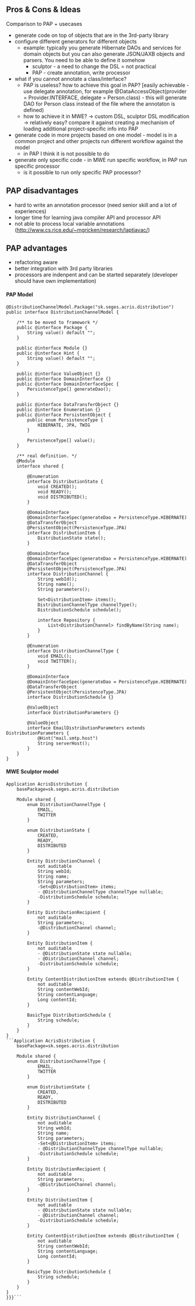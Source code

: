 ## Pros & Cons & Ideas ##

Comparison to PAP + usecases

  * generate code on top of objects that are in the 3rd-party library
  * configure different generators for different objects
    * example: typically you generate Hibernate DAOs and services for domain objects but you can also generate JSON/JAXB objects and parsers. You need to be able to define it somehow
      * sculptor - a need to change the DSL = not practical
      * PAP - create annotation, write processor
  * what if you cannot annotate a class/interface?
    * PAP is useless? how to achieve this goal in PAP? [easily achievable - use delegate annotation, for example @DataAccessObject(provider = Provider.INTERFACE, delegate = Person.class) - this will generate DAO for Person class instead of the file where the annotaton is defined)
    * how to achieve it in MWE? -> custom DSL, sculptor DSL modification -> relatively easy? compare it against creating a mechanism of loading additional project-specific info into PAP
  * generate code in more projects based on one model - model is in a common project and other projects run different workflow against the model
    * in PAP I think it is not possible to do
  * generate only specific code - in MWE run specific workflow, in PAP run specific processor
    * is it possible to run only specific PAP processor?

## PAP disadvantages ##
  * hard to write an annotation processor (need senior skill and a lot of experiences)
  * longer time for learning java compiler API and processor API
  * not able to process local variable annotations (http://www.cs.rice.edu/~mgricken/research/laptjavac/)

## PAP advantages ##
  * refactoring aware
  * better integration with 3rd party libraries
  * processors are indenpent and can be started separately (developer should have own implementation)

#### PAP Model ####

```
@DistributionChannelModel.Package("sk.seges.acris.distribution")
public interface DistributionChannelModel {

	/** to be moved to framework */
	public @interface Package {
		String value() default "";
	}

	public @interface Module {}
	public @interface Hint {
		String value() default "";
	}

	public @interface ValueObject {}
	public @interface DomainInterface {}
	public @interface DomainInterfaceSpec {
		PersistenceType[] generateDao();
	}

	public @interface DataTransferObject {}
	public @interface Enumeration {}
	public @interface PersistentObject {
		public enum PersistenceType {
			HIBERNATE, JPA, TWIG
		}

		PersistenceType[] value();
	}

	/** real definition. */
	@Module
	interface shared {

		@Enumeration
		interface DistributionState {
			void CREATED();
			void READY();
			void DISTRIBUTED();
		}

		@DomainInterface
		@DomainInterfaceSpec(generateDao = PersistenceType.HIBERNATE)
		@DataTransferObject
		@PersistentObject(PersistenceType.JPA)
		interface DistributionItem {
			DistributionState state();
		}

		@DomainInterface
		@DomainInterfaceSpec(generateDao = PersistenceType.HIBERNATE)
		@DataTransferObject
		@PersistentObject(PersistenceType.JPA)
		interface DistributionChannel {
			String webId();
			String name();
			String parameters();

			Set<DistributionItem> items();
			DistributionChannelType channelType();
			DistributionSchedule schedule();

			interface Repository {
				List<DistributionChannel> findByName(String name);
			}
		}

		@Enumeration
		interface DistributionChannelType {
			void EMAIL();
			void TWITTER();
		}

		@DomainInterface
		@DomainInterfaceSpec(generateDao = PersistenceType.HIBERNATE)
		@DataTransferObject
		@PersistentObject(PersistenceType.JPA)
		interface DistributionSchedule {}

		@ValueObject
		interface DistributionParameters {}

		@ValueObject
		interface EmailDistributionParameters extends DistributionParameters {
			@Hint("mail.smtp.host")
			String serverHost();
		}
	}
}
```

#### MWE Sculptor model ####

```
Application AcrisDistribution {
    basePackage=sk.seges.acris.distribution

	Module shared {
        enum DistributionChannelType {
        	EMAIL,
        	TWITTER
        }
        
        enum DistributionState {
        	CREATED,
        	READY,
        	DISTRIBUTED
        }
	
        Entity DistributionChannel {
        	not auditable
        	String webId;
        	String name;
        	String parameters;
        	-Set<@DistributionItem> items;
        	- @DistributionChannelType channelType nullable;
        	-DistributionSchedule schedule;
        }

        Entity DistributionRecipient {
        	not auditable
        	String parameters;
        	-@DistributionChannel channel;
        }

        Entity DistributionItem {
        	not auditable
        	- @DistributionState state nullable;
        	- @DistributionChannel channel;
        	-DistributionSchedule schedule;
        }
        
        Entity ContentDistributionItem extends @DistributionItem {
        	not auditable
        	String contentWebId;
        	String contentLanguage;
        	Long contentId;
        }
        
		BasicType DistributionSchedule {
			String schedule;
		}
	}
}
```Application AcrisDistribution {
    basePackage=sk.seges.acris.distribution

	Module shared {
        enum DistributionChannelType {
        	EMAIL,
        	TWITTER
        }
        
        enum DistributionState {
        	CREATED,
        	READY,
        	DISTRIBUTED
        }
	
        Entity DistributionChannel {
        	not auditable
        	String webId;
        	String name;
        	String parameters;
        	-Set<@DistributionItem> items;
        	- @DistributionChannelType channelType nullable;
        	-DistributionSchedule schedule;
        }

        Entity DistributionRecipient {
        	not auditable
        	String parameters;
        	-@DistributionChannel channel;
        }

        Entity DistributionItem {
        	not auditable
        	- @DistributionState state nullable;
        	- @DistributionChannel channel;
        	-DistributionSchedule schedule;
        }
        
        Entity ContentDistributionItem extends @DistributionItem {
        	not auditable
        	String contentWebId;
        	String contentLanguage;
        	Long contentId;
        }
        
		BasicType DistributionSchedule {
			String schedule;
		}
	}
}
}}}```